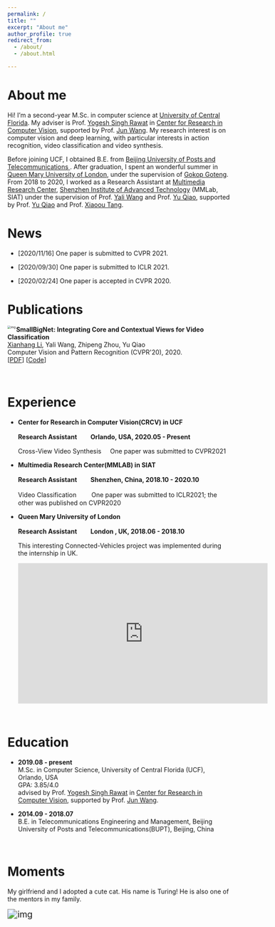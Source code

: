 ```yaml
---
permalink: /
title: ""
excerpt: "About me"
author_profile: true
redirect_from: 
  - /about/
  - /about.html

---
```


About me
======

Hi! I’m a second-year M.Sc. in computer science  at [ University of Central Florida](https://www.cs.ucf.edu/).  My adviser is Prof. [Yogesh Singh Rawat](https://www.crcv.ucf.edu/person/rawat/) in [Center for Research in Computer Vision](https://www.crcv.ucf.edu/), supported by Prof. [Jun Wang](http://www.cass.eecs.ucf.edu/jun-wang/). My research interest is on computer vision and deep learning, with particular interests in action recognition, video classification and video synthesis.

Before joining UCF, I obtained B.E. from [ Beijing University of Posts and Telecommunications ](https://english.bupt.edu.cn/). After graduation,  I spent an wonderful summer in [Queen Mary University of London](https://www.qmul.ac.uk/), under the supervision of [Gokop Goteng](http://eecs.qmul.ac.uk/profiles/gotenggokop.html). From 2018 to 2020, I worked as a Research Assistant at [Multimedia Research Center](http://www.siat.cas.cn/jgsz/kyxt/jcs/yjdy/dmtjc/), [Shenzhen Institute of Advanced Technology](http://english.siat.cas.cn/) (MMLab, SIAT) under the supervision of Prof. [Yali Wang](https://scholar.google.com/citations?user=hD948dkAAAAJ&hl=zh-CN) and Prof. [Yu Qiao](https://scholar.google.com/citations?user=gFtI-8QAAAAJ&hl=zh-CN/), supported by Prof. [Yu Qiao](https://scholar.google.com/citations?user=gFtI-8QAAAAJ&hl=zh-CN) and Prof. [Xiaoou Tang](http://www.ie.cuhk.edu.hk/people/xotang.shtml).



News
======

+ [2020/11/16]  One paper is submitted to CVPR 2021.

+ [2020/09/30]  One paper is submitted to ICLR 2021.

+ [2020/02/24]  One paper is accepted in CVPR 2020.


Publications
======


<img src="https://github.com/xhl-video/xianhangli/blob/master/images/smallbig.png?raw=true" alt="img"  align="left" style="zoom:45%;display:inline" />**SmallBigNet: Integrating Core and Contextual Views for Video Classification**  
[Xianhang Li](https://xhl-video.github.io/xianhangli/), Yali Wang, Zhipeng Zhou, Yu Qiao  
Computer Vision and Pattern Recognition  (CVPR'20), 2020.  
[[PDF](https://openaccess.thecvf.com/content_CVPR_2020/papers/Li_SmallBigNet_Integrating_Core_and_Contextual_Views_for_Video_Classification_CVPR_2020_paper.pdf)] [[Code](https://github.com/xhl-video/SmallBigNet)]


&nbsp;

Experience 
======

+ **Center for Research in Computer Vision(CRCV) in UCF**  

  **Research Assistant      　&nbsp;  &nbsp;       Orlando, USA,  2020.05 - Present**   
  
  Cross-View Video Synthesis  &nbsp;  &nbsp; One paper was submitted to CVPR2021 

  


+ **Multimedia Research Center(MMLAB) in SIAT**  

  **Research Assistant       　&nbsp; &nbsp;       Shenzhen, China, 2018.10 - 2020.10** 
  
  Video Classification    　&nbsp; &nbsp; One paper was submitted to ICLR2021; the other was published on CVPR2020


  


+ **Queen Mary University of London**

  **Research Assistant         　&nbsp; &nbsp;      London , UK, 2018.06 - 2018.10**   

  This interesting Connected-Vehicles project was implemented during the internship in UK.
  <iframe width="560" height="315" src="https://www.youtube.com/embed/iOneZ9_jW3M" frameborder="0" allow="accelerometer; autoplay; clipboard-write; encrypted-media; gyroscope; picture-in-picture" allowfullscreen></iframe>


&nbsp;

Education
======
+  **2019.08 - present**  
M.Sc. in Computer Science, University of Central Florida (UCF), Orlando, USA  
GPA: 3.85/4.0  
advised by Prof. [Yogesh Singh Rawat](https://www.crcv.ucf.edu/person/rawat/) in [Center for Research in Computer Vision](https://www.crcv.ucf.edu/), supported by Prof. [Jun Wang](http://www.cass.eecs.ucf.edu/jun-wang/).

+  **2014.09 - 2018.07**  
B.E. in Telecommunications Engineering and Management, Beijing University of Posts and Telecommunications(BUPT), Beijing, China  

&nbsp;

Moments
======
My girlfriend and I adopted a cute cat. His name is Turing! He is also one of the mentors in my family.

<img src="https://github.com/xhl-video/xianhangli/blob/master/images/turing.png?raw=true" alt="img"  style="zoom:140%;" />

